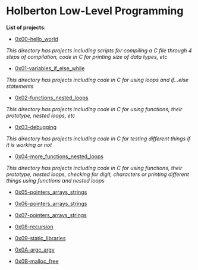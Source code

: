 # Holberton Low-Level Programming

**List of projects:**

- [0x00-hello_world](https://github.com/KristiSeraj/holbertonschool-low_level_programming/tree/main/0x00-hello_world)

*This directory has projects including scripts for compiling a C file through 4 steps of compilation, code in C for printing size of data types, etc*

- [0x01-variables_if_else_while](https://github.com/KristiSeraj/holbertonschool-low_level_programming/tree/main/0x01-variables_if_else_while)

*This directory has projects including code in C for using loops and if...else statements*

- [0x02-functions_nested_loops](https://github.com/KristiSeraj/holbertonschool-low_level_programming/tree/main/0x02-functions_nested_loops)

*This directory has projects including code in C for using functions, their prototype, nested loops, etc*

- [0x03-debugging](https://github.com/KristiSeraj/holbertonschool-low_level_programming/tree/main/0x03-debugging)

*This directory has projects including code in C for testing different things if it is working or not*

- [0x04-more_functions_nested_loops](https://github.com/KristiSeraj/holbertonschool-low_level_programming/tree/main/0x04-more_functions_nested_loops)

*This directory has projects including code in C for using functions, their prototype, nested loops, checking for digit, characters or printing different things using functions and nested loops*

- [0x05-pointers_arrays_strings](https://github.com/KristiSeraj/holbertonschool-low_level_programming/tree/main/0x05-pointers_arrays_strings)

- [0x06-pointers_arrays_strings](https://github.com/KristiSeraj/holbertonschool-low_level_programming/tree/main/0x06-pointers_arrays_strings)

- [0x07-pointers_arrays_strings](https://github.com/KristiSeraj/holbertonschool-low_level_programming/tree/main/0x07-pointers_arrays_strings)

- [0x08-recursion](https://github.com/KristiSeraj/holbertonschool-low_level_programming/tree/main/0x08-recursion)

- [0x09-static_libraries](https://github.com/KristiSeraj/holbertonschool-low_level_programming/tree/main/0x09-static_libraries)

- [0x0A-argc_argv](https://github.com/KristiSeraj/holbertonschool-low_level_programming/tree/main/0x0A-argc_argv)

- [0x0B-malloc_free](https://github.com/KristiSeraj/holbertonschool-low_level_programming/tree/main/0x0B-malloc_free)
